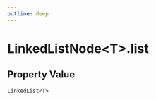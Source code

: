 ```yaml
---
outline: deep
---
```


# ****LinkedListNode&lt;T&gt;.list****

## **Property Value**

`LinkedList<T>`

